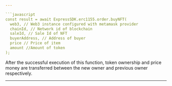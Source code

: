 ```yaml
---

```javascript
const result = await ExpressSDK.erc1155.order.buyNFT(
  web3, // Web3 instance configured with metamask provider
  chainId, // Network id of blockchain
  saleId, // Sale Id of NFT
  buyerAddress, // Address of buyer
  price // Price of item
  amount //Amount of token
);
```

After the successful execution of this function, token ownership and price money are transferred between the new owner and previous owner respectively.

---
```

